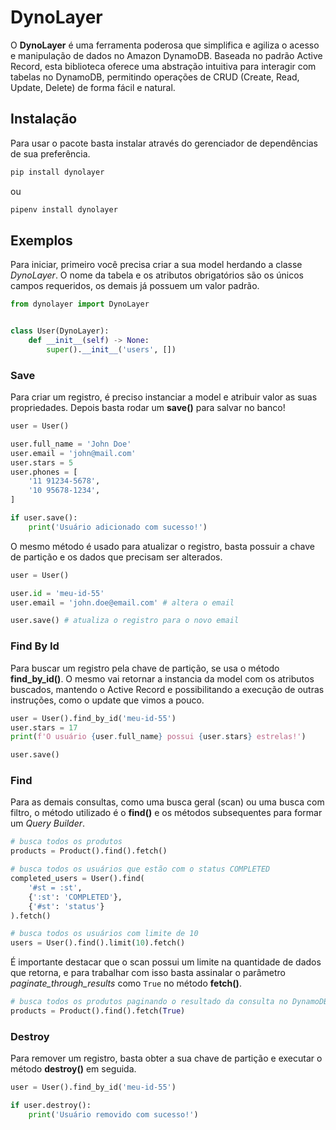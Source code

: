 # DynoLayer

O **DynoLayer** é uma ferramenta poderosa que simplifica e agiliza o acesso e manipulação de dados no Amazon DynamoDB. Baseada no padrão Active Record, esta biblioteca oferece uma abstração intuitiva para interagir com tabelas no DynamoDB, permitindo operações de CRUD (Create, Read, Update, Delete) de forma fácil e natural.

## Instalação

Para usar o pacote basta instalar através do gerenciador de dependências de sua preferência.

```sh
pip install dynolayer
```

ou

```sh
pipenv install dynolayer
```

## Exemplos

Para iniciar, primeiro você precisa criar a sua model herdando a classe *DynoLayer*. O nome da tabela e os atributos obrigatórios são os únicos campos requeridos, os demais já possuem um valor padrão.

```python
from dynolayer import DynoLayer


class User(DynoLayer):
    def __init__(self) -> None:
        super().__init__('users', [])
```

### Save

Para criar um registro, é preciso instanciar a model e atribuir valor as suas propriedades. Depois basta rodar um **save()** para salvar no banco!

```python
user = User()

user.full_name = 'John Doe'
user.email = 'john@mail.com'
user.stars = 5
user.phones = [
    '11 91234-5678',
    '10 95678-1234',
]

if user.save():
    print('Usuário adicionado com sucesso!')
```

O mesmo método é usado para atualizar o registro, basta possuir a chave de partição e os dados que precisam ser alterados.

```python
user = User()

user.id = 'meu-id-55'
user.email = 'john.doe@email.com' # altera o email

user.save() # atualiza o registro para o novo email
```

### Find By Id

Para buscar um registro pela chave de partição, se usa o método **find_by_id()**. O mesmo vai retornar a instancia da model com os atributos buscados, mantendo o Active Record e possibilitando a execução de outras instruções, como o update que vimos a pouco.

```python
user = User().find_by_id('meu-id-55')
user.stars = 17
print(f'O usuário {user.full_name} possui {user.stars} estrelas!')

user.save()
```

### Find

Para as demais consultas, como uma busca geral (scan) ou uma busca com filtro, o método utilizado é o **find()** e os métodos subsequentes para formar um *Query Builder*.

```python
# busca todos os produtos
products = Product().find().fetch() 

# busca todos os usuários que estão com o status COMPLETED
completed_users = User().find(
    '#st = :st',
    {':st': 'COMPLETED'},
    {'#st': 'status'}
).fetch()

# busca todos os usuários com limite de 10
users = User().find().limit(10).fetch() 
```

É importante destacar que o scan possui um limite na quantidade de dados que retorna, e para trabalhar com isso basta assinalar o parâmetro *paginate_through_results* como ```True``` no método **fetch()**.

```python
# busca todos os produtos paginando o resultado da consulta no DynamoDB
products = Product().find().fetch(True)
```

### Destroy

Para remover um registro, basta obter a sua chave de partição e executar o método **destroy()** em seguida.

```python
user = User().find_by_id('meu-id-55')

if user.destroy():
    print('Usuário removido com sucesso!')
```
